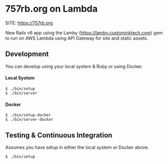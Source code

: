 
# 757rb.org on Lambda

SITE: https://757rb.org

New Rails v6 app using the Lamby (https://lamby.custominktech.com) gem to run on AWS Lambda using API Gateway for site and static assets.


## Development

You can develop using your local system & Ruby or using Docker.

#### Local System

```shell
$ ./bin/setup
$ ./bin/server
```
#### Docker

```shell
$ ./bin/setup-docker
$ ./bin/server-docker
```


## Testing & Continuous Integration

Assumes you have setup in either the local system or Docker above.

```shell
$ ./bin/setup
```
